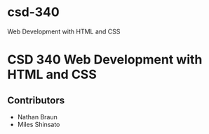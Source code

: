 # csd-340
Web Development with HTML and CSS

# CSD 340 Web Development with HTML and CSS

## Contributors

  * Nathan Braun
  * Miles Shinsato